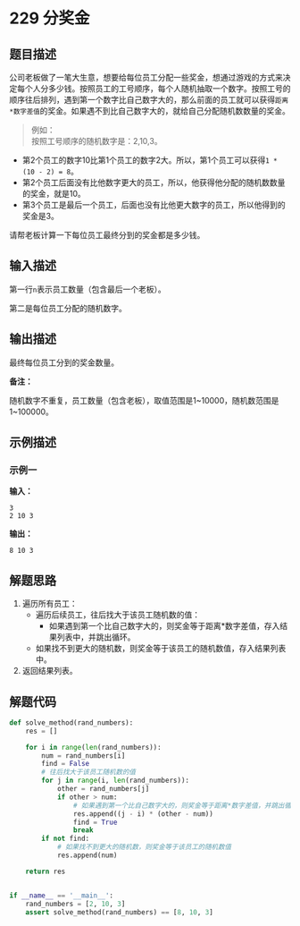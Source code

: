 # 229 分奖金

## 题目描述

公司老板做了一笔大生意，想要给每位员工分配一些奖金，想通过游戏的方式来决定每个人分多少钱。按照员工的工号顺序，每个人随机抽取一个数字。按照工号的顺序往后排列，遇到第一个数字比自己数字大的，那么前面的员工就可以获得`距离*数字差值`的奖金。如果遇不到比自己数字大的，就给自己分配随机数数量的奖金。

> 例如：    
按照工号顺序的随机数字是：2,10,3。  
- 第2个员工的数字10比第1个员工的数字2大。所以，第1个员工可以获得`1 * (10 - 2) = 8`。
- 第2个员工后面没有比他数字更大的员工，所以，他获得他分配的随机数数量的奖金，就是10。
- 第3个员工是最后一个员工，后面也没有比他更大数字的员工，所以他得到的奖金是3。

请帮老板计算一下每位员工最终分到的奖金都是多少钱。

## 输入描述

第一行`n`表示员工数量（包含最后一个老板）。

第二是每位员工分配的随机数字。

## 输出描述

最终每位员工分到的奖金数量。

**备注：**

随机数字不重复，员工数量（包含老板），取值范围是1\~10000，随机数范围是1\~100000。

## 示例描述

### 示例一

**输入：**
```text
3
2 10 3
```

**输出：**
```text
8 10 3
```

## 解题思路

1. 遍历所有员工：
   - 遍历后续员工，往后找大于该员工随机数的值：
       - 如果遇到第一个比自己数字大的，则奖金等于距离*数字差值，存入结果列表中，并跳出循环。
   - 如果找不到更大的随机数，则奖金等于该员工的随机数值，存入结果列表中。
2. 返回结果列表。

## 解题代码

```python
def solve_method(rand_numbers):
    res = []

    for i in range(len(rand_numbers)):
        num = rand_numbers[i]
        find = False
        # 往后找大于该员工随机数的值
        for j in range(i, len(rand_numbers)):
            other = rand_numbers[j]
            if other > num:
                # 如果遇到第一个比自己数字大的，则奖金等于距离*数字差值，并跳出循环
                res.append((j - i) * (other - num))
                find = True
                break
        if not find:
            # 如果找不到更大的随机数，则奖金等于该员工的随机数值
            res.append(num)

    return res


if __name__ == '__main__':
    rand_numbers = [2, 10, 3]
    assert solve_method(rand_numbers) == [8, 10, 3]
```